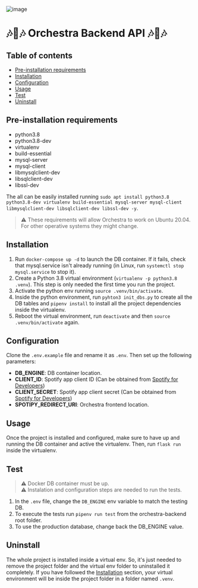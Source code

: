 ![image](https://user-images.githubusercontent.com/37160608/151696467-8359a550-8f7b-47b5-a0d3-e6dfb0fffc68.png)
# 🎶📖🎶 Orchestra Backend API 🎶📖🎶

## Table of contents

- [Pre-installation requirements](#pre-installation-requirements)
- [Installation](#installation)
- [Configuration](#configuration)
- [Usage](#usage)
- [Test](#test)
- [Uninstall](#uninstall)

## Pre-installation requirements
- python3.8
- python3.8-dev
- virtualenv
- build-essential
- mysql-server
- mysql-client
- libmysqlclient-dev
- libsqlclient-dev
- libssl-dev

The all can be easily installed running `sudo apt install python3.8 python3.8-dev virtualenv build-essential mysql-server mysql-client libmysqlclient-dev libsqlclient-dev libssl-dev -y`.

> ⚠️ These requirements will allow Orchestra to work on Ubuntu 20.04. For other operative systems they might change.



## Installation

1. Run `docker-compose up -d` to launch the DB container. If it fails, check that mysql.service isn't already running (in Linux, run `systemctl stop mysql.service` to stop it).
2. Create a Python 3.8 virtual environment (`virtualenv -p python3.8 .venv`). This step is only needed the first time you run the project.
3. Activate the python env running `source .venv/bin/activate`.
4. Inside the python environment, run `pyhton3 init_dbs.py` to create all the DB tables and `pipenv install` to install all the project dependencies inside the virtualenv.
5. Reboot the virtual environment, run `deactivate` and then `source .venv/bin/activate` again.



## Configuration

Clone the `.env.example` file and rename it as `.env`. Then set up the following parameters:

- **DB_ENGINE**: DB container location.
- **CLIENT_ID**: Spotify app client ID (Can be obtained from [Spotify for Developers](https://developer.spotify.com/dashboard/applications))
- **CLIENT_SECRET**: Spotify app client secret (Can be obtained from [Spotify for Developers](https://developer.spotify.com/dashboard/applications))
- **SPOTIPY_REDIRECT_URI**: Orchestra frontend location.



## Usage

Once the project is installed and configured, make sure to have up and running the DB container and active the virtualenv. Then, run `flask run` inside the virtualenv.



## Test

> ⚠️ Docker DB container must be up.  
> ⚠️ Instalation and configuration steps are needed to run the tests. 

1. In the `.env` file, change the `DB_ENGINE` env variable to match the testing DB.
2. To execute the tests run `pipenv run test` from the orchestra-backend root folder.
3. To use the production database, change back the DB_ENGINE value.



## Uninstall

The whole project is installed inside a virtual env. So, it's just needed to remove the project folder and the virtual env folder to uninstalled it completely. If you have followed the [Installation](#installation) section, your virtual environment will be inside the project folder in a folder named `.venv`.

